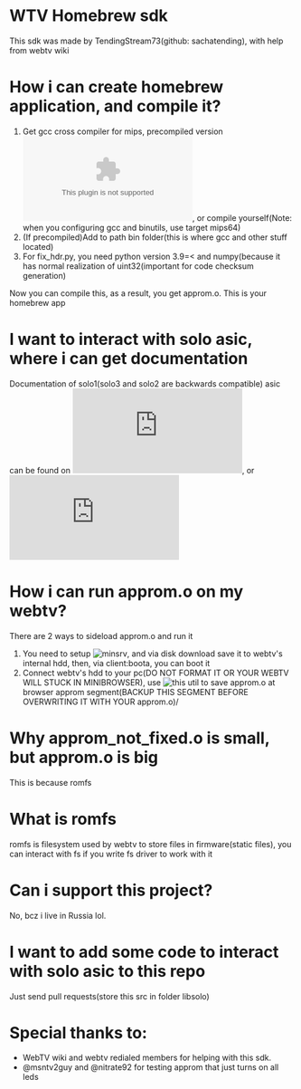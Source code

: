 # WTV Homebrew sdk
This sdk was made by TendingStream73(github: sachatending), with help from webtv wiki

# How i can create homebrew application, and compile it?
1. Get gcc cross compiler for mips, precompiled version ![is here](https://tendhost.ddns.net/stuff/webtv_toolchain.tar.gz), or compile yourself(Note: when you configuring gcc and binutils, use target mips64)
2. (If precompiled)Add to path bin folder(this is where gcc and other stuff located)
3. For fix_hdr.py, you need python version 3.9=< and numpy(because it has normal realization of uint32(important for code checksum generation)

Now you can compile this, as a result, you get approm.o. This is your homebrew app

# I want to interact with solo asic, where i can get documentation

Documentation of solo1(solo3 and solo2 are backwards compatible) asic can be found on ![webtv wiki](http://wiki.webtv.zone/misc/SOLO1/SOLO1_ASIC_Spec.pdf), or ![on my server](https://tendhost.ddns.net/data/SOLO1_ASIC_Spec.pdf)

# How i can run approm.o on my webtv?
There are 2 ways to sideload approm.o and run it

1. You need to setup ![minsrv](https://github.com/zefie/zefie_wtvp_minisrv), and via disk download save it to webtv's internal hdd, then, via client:boota, you can boot it
2. Connect webtv's hdd to your pc(DO NOT FORMAT IT OR YOUR WEBTV WILL STUCK IN MINIBROWSER), use ![this util](https://github.com/wtv-411/emac-webtv-partition-editor) to save approm.o at browser approm segment(BACKUP THIS SEGMENT BEFORE OVERWRITING IT WITH YOUR approm.o)/

# Why approm_not_fixed.o is small, but approm.o is big
This is because romfs
# What is romfs
romfs is filesystem used by webtv to store files in firmware(static files), you can interact with fs if you write fs driver to work with it

# Can i support this project?

No, bcz i live in Russia lol.

# I want to add some code to interact with solo asic to this repo
Just send pull requests(store this src in folder libsolo)

# Special thanks to:
 - WebTV wiki and webtv redialed members for helping with this sdk.
 - @msntv2guy and @nitrate92 for testing approm that just turns on all leds